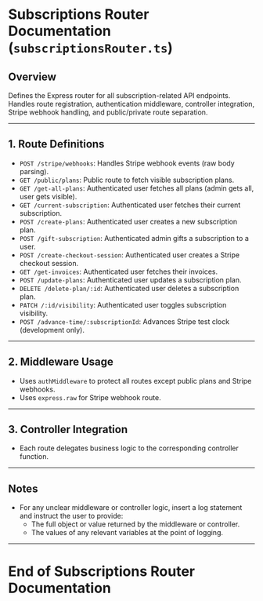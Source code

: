 # Subscriptions Router Documentation (`subscriptionsRouter.ts`)

## Overview
Defines the Express router for all subscription-related API endpoints. Handles route registration, authentication middleware, controller integration, Stripe webhook handling, and public/private route separation.

---

## 1. Route Definitions
- `POST /stripe/webhooks`: Handles Stripe webhook events (raw body parsing).
- `GET /public/plans`: Public route to fetch visible subscription plans.
- `GET /get-all-plans`: Authenticated user fetches all plans (admin gets all, user gets visible).
- `GET /current-subscription`: Authenticated user fetches their current subscription.
- `POST /create-plans`: Authenticated user creates a new subscription plan.
- `POST /gift-subscription`: Authenticated admin gifts a subscription to a user.
- `POST /create-checkout-session`: Authenticated user creates a Stripe checkout session.
- `GET /get-invoices`: Authenticated user fetches their invoices.
- `POST /update-plans`: Authenticated user updates a subscription plan.
- `DELETE /delete-plan/:id`: Authenticated user deletes a subscription plan.
- `PATCH /:id/visibility`: Authenticated user toggles subscription visibility.
- `POST /advance-time/:subscriptionId`: Advances Stripe test clock (development only).

---

## 2. Middleware Usage
- Uses `authMiddleware` to protect all routes except public plans and Stripe webhooks.
- Uses `express.raw` for Stripe webhook route.

---

## 3. Controller Integration
- Each route delegates business logic to the corresponding controller function.

---

## Notes
- For any unclear middleware or controller logic, insert a log statement and instruct the user to provide:
  - The full object or value returned by the middleware or controller.
  - The values of any relevant variables at the point of logging.

---

# End of Subscriptions Router Documentation 